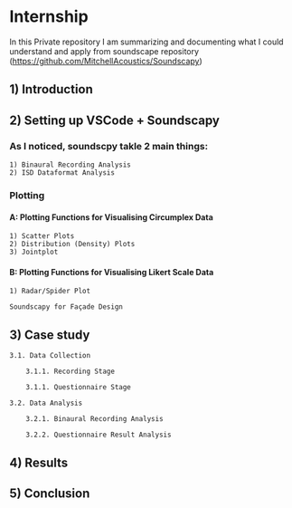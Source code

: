 # Internship

In this Private repository I am summarizing and documenting what I could understand and apply from soundscape repository (https://github.com/MitchellAcoustics/Soundscapy)


## 1) Introduction

## 2) Setting up VSCode + Soundscapy

### As I noticed, soundscpy takle 2 main things:

    1) Binaural Recording Analysis
    2) ISD Dataformat Analysis

### Plotting

#### A: Plotting Functions for Visualising Circumplex Data

    1) Scatter Plots
    2) Distribution (Density) Plots
    3) Jointplot
    
#### B: Plotting Functions for Visualising Likert Scale Data

    1) Radar/Spider Plot

    Soundscapy for Façade Design

## 3) Case study

    3.1. Data Collection

        3.1.1. Recording Stage

        3.1.1. Questionnaire Stage

    3.2. Data Analysis

        3.2.1. Binaural Recording Analysis

        3.2.2. Questionnaire Result Analysis

## 4) Results

## 5) Conclusion



